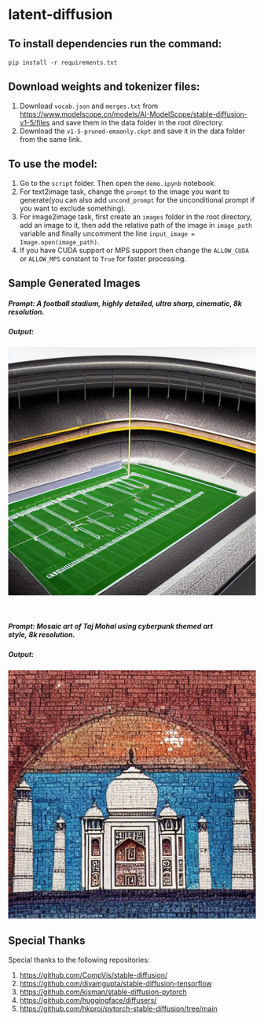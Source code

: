 # latent-diffusion

## To install dependencies run the command:
```
pip install -r requirements.txt
```
## Download weights and tokenizer files:
1. Download ```vocab.json``` and ```merges.txt``` from https://www.modelscope.cn/models/AI-ModelScope/stable-diffusion-v1-5/files and save them in the data folder in the root directory.
2. Download the ```v1-5-pruned-emaonly.ckpt``` and save it in the data folder from the same link.

## To use the model:
1. Go to the ```script``` folder. Then open the ```demo.ipynb``` notebook.
2. For text2image task, change the ```prompt``` to the image you want to generate(you can also add ```uncond_prompt``` for the unconditional prompt if you want to exclude something).
3. For image2image task, first create an ```images``` folder in the root directory, add an image to it, then add the relative path of the image in ```image_path``` variable and finally uncomment the line ```input_image = Image.open(image_path)```.
4. If you have CUDA support or MPS support then change the ```ALLOW_CUDA``` or ```ALLOW_MPS``` constant to ```True``` for faster processing.

## Sample Generated Images
##### Prompt: A football stadium, highly detailed, ultra sharp, cinematic, 8k resolution.
##### Output:
![stadium](assets/stadium.jpg)

</br>

##### Prompt: Mosaic art of Taj Mahal using cyberpunk themed art style, 8k resolution.
##### Output:
![taj_mahal](assets/taj_mahal.jpg)



## Special Thanks
Special thanks to the following repositories:

1. https://github.com/CompVis/stable-diffusion/
2. https://github.com/divamgupta/stable-diffusion-tensorflow
3. https://github.com/kjsman/stable-diffusion-pytorch
4. https://github.com/huggingface/diffusers/
5. https://github.com/hkproj/pytorch-stable-diffusion/tree/main